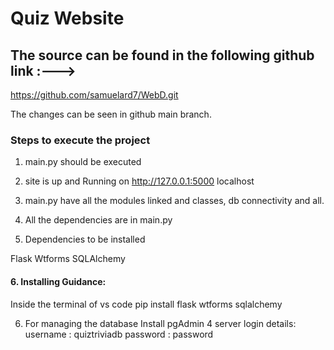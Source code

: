 # Quiz Website

## The source can be found in the following github link :--->
https://github.com/samuelard7/WebD.git


The changes can be seen in github main branch.

### Steps to execute the project

1. main.py should be executed

2. site is up and Running on http://127.0.0.1:5000 localhost  

3. main.py have all the modules linked and classes, db connectivity and all. 

4. All the dependencies are in main.py 

5. Dependencies to be installed 

Flask
Wtforms
SQLAlchemy

#### 6. Installing Guidance:

Inside the terminal of vs code 
pip install flask wtforms sqlalchemy

6. For managing the database 
Install pgAdmin 4 
server login details:
username : quiztriviadb
password : password
